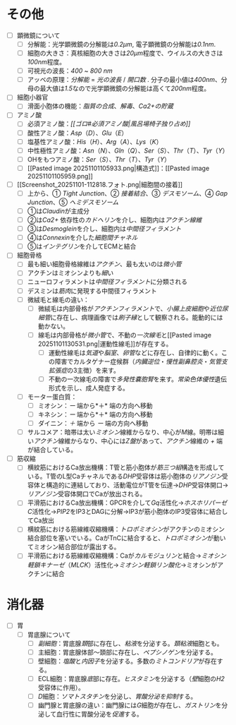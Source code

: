 # その他
- [ ] 顕微鏡について
	- [ ] 分解能：光学顕微鏡の分解能は*0.2μm*, 電子顕微鏡の分解能は*0.1nm*. 
	- [ ] 細胞の大きさ：真核細胞の大きさは*20μm*程度で、ウイルスの大きさは*100nm*程度。
	- [ ] 可視光の波長：*400* ~ *800* *nm*
	- [ ] アッベの原理：*分解能* = *光の波長* / *開口数* . 分子の最小値は*400nm*、分母の最大値は*1.5*なので光学顕微鏡の分解能は高くて*200nm*程度。
- [ ] 細胞小器官
	- [ ] 滑面小胞体の機能：*脂質の合成*、*解毒*、*Ca2+の貯蔵*
- [ ] アミノ酸
	- [ ] 必須アミノ酸：*[[ゴロ#必須アミノ酸|風呂場椅子独り占め]]*
	- [ ] 酸性アミノ酸：*Asp*（*D*）、*Glu*（*E*）
	- [ ] 塩基性アミノ酸：*His*（*H*）、*Arg*（*A*）、*Lys*（*K*）
	- [ ] 中性極性アミノ酸：*Asn*（*N*）、*Gln*（*Q*）、*Ser*（*S*）、*Thr*（*T*）、*Tyr*（*Y*）
	- [ ] OHをもつアミノ酸：*Ser*（*S*）、*Thr*（*T*）、*Tyr*（*Y*）
	- [ ] [[Pasted image 20251101105933.png|構造式]]：[[Pasted image 20251101105959.png]]
- [ ] [[Screenshot_20251101-112818.フォト.png|細胞間の接着]]
	- [ ] 上から、① *Tight Junction*、② *接着結合*、③ *デスモソーム*、④ *Gap Junction*、⑤ *ヘミデスモソーム*
	- [ ] ①は*Claudin*が主成分
	- [ ] ②は*Ca2+* 依存性の*カドヘリン*を介し、細胞内は*アクチン線維*
	- [ ] ③は*Desmoglein*を介し、細胞内は*中間径フィラメント*
	- [ ] ④は*Connexin*を介した*細胞間チャネル*
	- [ ] ⑤は*インテグリン*を介してECMと結合
- [ ] 細胞骨格
	- [ ] 最も細い細胞骨格線維は*アクチン*、最も太いのは*微小管*
	- [ ] アクチンはミオシンよりも*細*い
	- [ ] ニューロフィラメントは*中間径フィラメント*に分類される
	- [ ] デスミンは*筋肉*に発現する中間径フィラメント
	- [ ] 微絨毛と線毛の違い：
		- [ ] 微絨毛は内部骨格が*アクチンフィラメント*で、*小腸上皮細胞*や*近位尿細管*に存在し、病理画像では*刷子縁*として観察される。能動的には動かない。
		- [ ] 線毛は内部骨格が*微小管*で、不動の*一次線毛*と[[Pasted image 20251101130531.png|運動性線毛]]が存在する。
			- [ ] 運動性線毛は*気道*や*脳室*、*卵管*などに存在し、自律的に動く。この障害でカルタゲナー症候群（*内臓逆位*・*慢性副鼻腔炎*・*気管支拡張症*の3主徴）を来す。
			- [ ] 不動の一次線毛の障害で*多発性嚢胞腎*を来す。*常染色体優性*遺伝形式を示し、成人発症する。
	- [ ] モーター蛋白質：
		- [ ] ミオシン：*ー* 端から*＋* 端の方向へ移動
		- [ ] キネシン：*ー* 端から*＋* 端の方向へ移動
		- [ ] ダイニン：*＋* 端から *ー* 端の方向へ移動
	- [ ] サルコメア：暗帯は太い*ミオシン*線維からなり、中心が*M*線。明帯は細い*アクチン*線維からなり、中心には*Z盤*があって、*アクチン*線維の *+* 端が結合している。
- [ ] 筋収縮
	- [ ] 横紋筋におけるCa放出機構：T管と筋小胞体が*筋三つ組*構造を形成している。T管のL型Caチャネルである*DHP*受容体は筋小胞体の*リアノジン*受容体と構造的に連結しており、活動電位がT管を伝達→*DHP*受容体開口→*リアノジン*受容体開口でCaが放出される。
	- [ ] 平滑筋におけるCa放出機構：GPCRを介して*Gq*活性化→*ホスホリパーゼC*活性化→*PIP2*をIP3とDAGに分解→IP3が筋小胞体のIP3受容体に結合してCa放出
	- [ ] 横紋筋における筋線維収縮機構：*トロポミオシン*がアクチンのミオシン結合部位を塞いでいる。CaがTnCに結合すると、*トロポミオシン*が動いてミオシン結合部位が露出する。
	- [ ] 平滑筋における筋線維収縮機構：Caが*カルモジュリン*と結合→*ミオシン軽鎖キナーゼ*（*MLCK*）活性化→*ミオシン軽鎖リン酸化*→ミオシンがアクチンに結合

# 消化器
- [ ] 胃
	- [ ] 胃底腺について
		- [ ] *副細胞*：胃底腺*頚*部に存在し、*粘液*を分泌する。*頚粘液*細胞とも。
		- [ ] 主細胞：胃底腺体部～頚部に存在し、*ペプシノゲン*を分泌する。
		- [ ] 壁細胞：*塩酸*と*内因子*を分泌する。多数の*ミトコンドリア*が存在する。
		- [ ] ECL細胞：胃底腺*底*部に存在。*ヒスタミン*を分泌する（*壁*細胞の*H2*受容体に作用）。
		- [ ] *D*細胞：*ソマトスタチン*を分泌し、*胃酸分泌を抑制*する。
		- [ ] 幽門腺と胃底腺の違い：幽門腺には*G*細胞が存在し、*ガストリン*を分泌して血行性に胃酸分泌を*促進*する。
